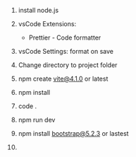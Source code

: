 1. install node.js
2. vsCode Extensions:
    - Prettier - Code formatter

3. vsCode Settings: format on save
4. Change directory to project folder
5. npm create vite@4.1.0 or latest
6. npm install
7. code .
8. npm run dev
9. npm install bootstrap@5.2.3 or lastest
10. 
